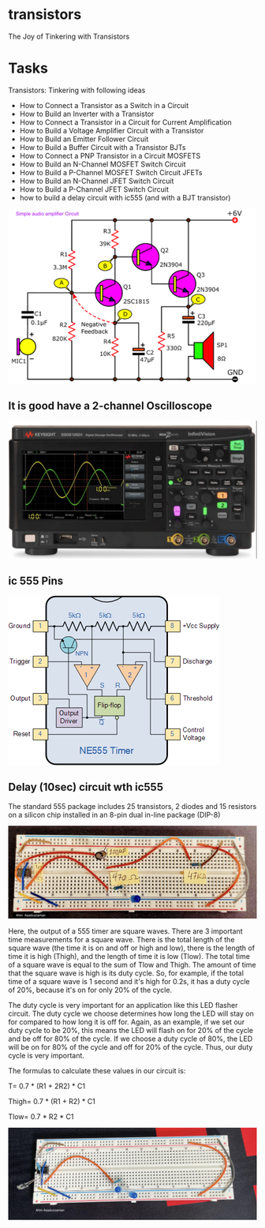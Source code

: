 # transistors
The Joy of Tinkering with Transistors

# Tasks   
Transistors: Tinkering with following ideas
- How to Connect a Transistor as a Switch in a Circuit   
- How to Build an Inverter with a Transistor 
- How to Connect a Transistor in a Circuit for Current Amplification 
- How to Build a Voltage Amplifier Circuit with a Transistor 
- How to Build an Emitter Follower Circuit 
- How to Build a Buffer Circuit with a Transistor BJTs 
- How to Connect a PNP Transistor in a Circuit MOSFETS 
- How to Build an N-Channel MOSFET Switch Circuit 
- How to Build a P-Channel MOSFET Switch Circuit JFETs 
- How to Build an N-Channel JFET Switch Circuit 
- How to Build a P-Channel JFET Switch Circuit
- how to build a delay circuit with ic555 (and with a BJT transistor)

![audio amplification](circuit.png)  

## It is good have a 2-channel Oscilloscope

![oscilloscope](scope.png) 

## ic 555  Pins
![555](555-internal.gif) 


##  Delay (10sec) circuit wth ic555
The standard 555 package includes 25 transistors, 2 diodes and 15 resistors on a silicon chip installed in an 8-pin dual in-line package (DIP-8)

![delay](delay.jpg) 

Here, the output of a 555 timer are square waves. There are 3 important time measurements for a square wave. There is the total length of the square wave (the time it is on and off or high and low), there is the length of time it is high (Thigh), and the length of time it is low (Tlow). The total time of a square wave is equal to the sum of Tlow and Thigh. The amount of time that the square wave is high is its duty cycle. So, for example, if the total time of a square wave is 1 second and it's high for 0.2s, it has a duty cycle of 20%, because it's on for only 20% of the cycle.   

The duty cycle is very important for an application like this LED flasher circuit. The duty cycle we choose determines how long the LED will stay on for compared to how long it is off for. Again, as an example, if we set our duty cycle to be 20%, this means the LED will flash on for 20% of the cycle and be off for 80% of the cycle. If we choose a duty cycle of 80%, the LED will be on for 80% of the cycle and off for 20% of the cycle. Thus, our duty cycle is very important.   

The formulas to calculate these values in our circuit is:   

T= 0.7 * (R1 + 2R2) * C1   

Thigh= 0.7 * (R1 + R2) * C1  

Tlow= 0.7 * R2 * C1    

![Blink](blink.jpg) 
